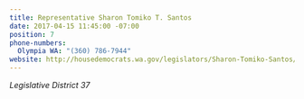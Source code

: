 ```yaml
---
title: Representative Sharon Tomiko T. Santos
date: 2017-04-15 11:45:00 -07:00
position: 7
phone-numbers:
  Olympia WA: "(360) 786-7944"
website: http://housedemocrats.wa.gov/legislators/Sharon-Tomiko-Santos/
---
```


*Legislative District 37*